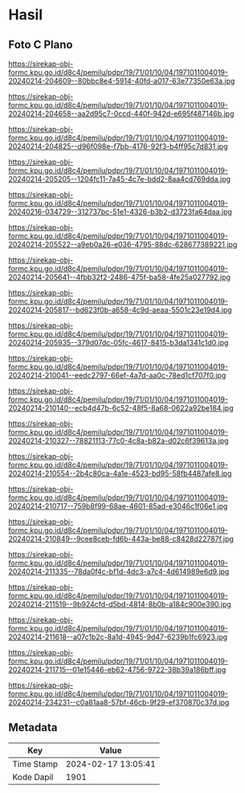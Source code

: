# Hasil

## Foto C Plano

https://sirekap-obj-formc.kpu.go.id/d8c4/pemilu/pdpr/19/71/01/10/04/1971011004019-20240214-204609--80bbc8e4-5914-40fd-a017-63e77350e63a.jpg

https://sirekap-obj-formc.kpu.go.id/d8c4/pemilu/pdpr/19/71/01/10/04/1971011004019-20240214-204658--aa2d95c7-0ccd-440f-942d-e695f487146b.jpg

https://sirekap-obj-formc.kpu.go.id/d8c4/pemilu/pdpr/19/71/01/10/04/1971011004019-20240214-204825--d96f098e-f7bb-4176-92f3-b4ff95c7d831.jpg

https://sirekap-obj-formc.kpu.go.id/d8c4/pemilu/pdpr/19/71/01/10/04/1971011004019-20240214-205205--1204fc11-7a45-4c7e-bdd2-8aa4cd769dda.jpg

https://sirekap-obj-formc.kpu.go.id/d8c4/pemilu/pdpr/19/71/01/10/04/1971011004019-20240216-034729--312737bc-51e1-4326-b3b2-d3723fa64daa.jpg

https://sirekap-obj-formc.kpu.go.id/d8c4/pemilu/pdpr/19/71/01/10/04/1971011004019-20240214-205522--a9eb0a26-e036-4795-88dc-628677389221.jpg

https://sirekap-obj-formc.kpu.go.id/d8c4/pemilu/pdpr/19/71/01/10/04/1971011004019-20240214-205641--4fbb32f2-2486-475f-ba58-4fe25a027792.jpg

https://sirekap-obj-formc.kpu.go.id/d8c4/pemilu/pdpr/19/71/01/10/04/1971011004019-20240214-205817--bd623f0b-a658-4c9d-aeaa-5501c23e19d4.jpg

https://sirekap-obj-formc.kpu.go.id/d8c4/pemilu/pdpr/19/71/01/10/04/1971011004019-20240214-205935--379d07dc-05fc-4617-8415-b3da1341c1d0.jpg

https://sirekap-obj-formc.kpu.go.id/d8c4/pemilu/pdpr/19/71/01/10/04/1971011004019-20240214-210041--eedc2797-66ef-4a7d-aa0c-78ed1cf707f0.jpg

https://sirekap-obj-formc.kpu.go.id/d8c4/pemilu/pdpr/19/71/01/10/04/1971011004019-20240214-210140--ecb4d47b-6c52-48f5-8a68-0622a92be184.jpg

https://sirekap-obj-formc.kpu.go.id/d8c4/pemilu/pdpr/19/71/01/10/04/1971011004019-20240214-210327--78821113-77c0-4c8a-b82a-d02c6f39613a.jpg

https://sirekap-obj-formc.kpu.go.id/d8c4/pemilu/pdpr/19/71/01/10/04/1971011004019-20240214-210554--2b4c80ca-4a1e-4523-bd95-58fb4487afe8.jpg

https://sirekap-obj-formc.kpu.go.id/d8c4/pemilu/pdpr/19/71/01/10/04/1971011004019-20240214-210717--759b8f99-68ae-4601-85ad-e3046c1f06e1.jpg

https://sirekap-obj-formc.kpu.go.id/d8c4/pemilu/pdpr/19/71/01/10/04/1971011004019-20240214-210849--9cee8ceb-fd6b-443a-be88-c8428d22787f.jpg

https://sirekap-obj-formc.kpu.go.id/d8c4/pemilu/pdpr/19/71/01/10/04/1971011004019-20240214-211335--78da0f4c-bf1d-4dc3-a7c4-4d614989e6d9.jpg

https://sirekap-obj-formc.kpu.go.id/d8c4/pemilu/pdpr/19/71/01/10/04/1971011004019-20240214-211519--9b924cfd-d5bd-4814-8b0b-a184c900e390.jpg

https://sirekap-obj-formc.kpu.go.id/d8c4/pemilu/pdpr/19/71/01/10/04/1971011004019-20240214-211618--a07c1b2c-8a1d-4945-9d47-6239b1fc6923.jpg

https://sirekap-obj-formc.kpu.go.id/d8c4/pemilu/pdpr/19/71/01/10/04/1971011004019-20240214-211715--01e15446-eb62-4756-9722-38b39a186bff.jpg

https://sirekap-obj-formc.kpu.go.id/d8c4/pemilu/pdpr/19/71/01/10/04/1971011004019-20240214-234231--c0a81aa8-57bf-46cb-9f29-ef370870c37d.jpg


## Metadata

| Key        | Value               |
| ---------- | ------------------- |
| Time Stamp | 2024-02-17 13:05:41 |
| Kode Dapil | 1901                |



